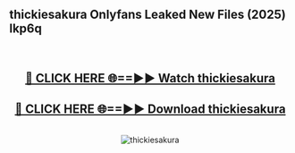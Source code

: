 <h2>thickiesakura Onlyfans Leaked New Files (2025) lkp6q</h2>
<br>
<div align="center">
<h2><a href="https://mediafiles.top/thickiesakura&ref=git" rel="nofollow">🔴 CLICK HERE 🌐==►► Watch thickiesakura</a></h2>
<h2><a href="https://mediafiles.top/thickiesakura&ref=git" rel="nofollow">🔴 CLICK HERE 🌐==►► Download thickiesakura</a></h2>
<br>
<a href="https://mediafiles.top/thickiesakura&ref=git" rel="nofollow" data-target="animated-image.originalLink"><img src="https://i.ibb.co.com/xMMVF88/686577567.gif" alt="thickiesakura" style="max-width: 100%; display: inline-block;" data-target="animated-image.originalImage"></a>
</div>
<br>
<br>